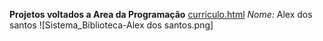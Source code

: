 **Projetos voltados a Area da Programação**
[curriculo.html](curriculo.html) 
*Nome:* Alex dos santos 
![Sistema_Biblioteca-Alex dos santos.png]
##
